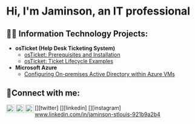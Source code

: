 <h1>Hi, I'm Jaminson, an IT professional

<h2>👨‍💻 Information Technology Projects:</h2>

- <b>osTicket (Help Desk Ticketing System)</b>
  - [osTicket: Prerequisites and Installation](https://github.com/JaminsonS7/osticket-prereqs)
  - [osTicket: Ticket Lifecycle Examples](https://github.com/JaminsonS7/ticket-lifecycle)
- <b>Microsoft Azure</b>
  - [Configuring On-premises Active Directory within Azure VMs](https://github.com/JaminsonS7/configure-ad)
  
<h2>🤳Connect with me:</h2>

[<img align="left" alt="Josh | Twitter" width="22px" src="https://cdn.jsdelivr.net/npm/simple-icons@v3/icons/twitter.svg" />][twitter]
[<img align="left" alt="Josh | LinkedIn" width="22px" src="https://cdn.jsdelivr.net/npm/simple-icons@v3/icons/linkedin.svg" />][linkedin]
[<img align="left" alt="Josh | Instagram" width="22px" src="https://cdn.jsdelivr.net/npm/simple-icons@v3/icons/instagram.svg" />][instagram]
www.linkedin.com/in/jaminson-stlouis-921b9a2b4


